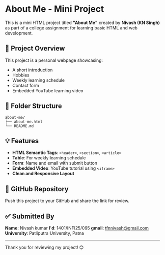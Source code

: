 # About Me - Mini Project

This is a mini HTML project titled **"About Me"** created by **Nivash (KN Singh)** as part of a college assignment for learning basic HTML and web development.

## 📄 Project Overview
This project is a personal webpage showcasing:
- A short introduction
- Hobbies
- Weekly learning schedule
- Contact form
- Embedded YouTube learning video

## 📁 Folder Structure
```
about-me/
├── about-me.html
└── README.md
```

## 💡 Features
- **HTML Semantic Tags**: `<header>`, `<section>`, `<article>`
- **Table**: For weekly learning schedule
- **Form**: Name and email with submit button
- **Embedded Video**: YouTube tutorial using `<iframe>`
- **Clean and Responsive Layout**

## 🔗 GitHub Repository
Push this project to your GitHub and share the link for review.

## ✅ Submitted By
**Name**: Nivash kumar
**I'd**: 1401/INFI25/065
**gmail**: tfnnivash@gmail.com
**University**: Patliputra University, Patna

---
Thank you for reviewing my project! 😊
